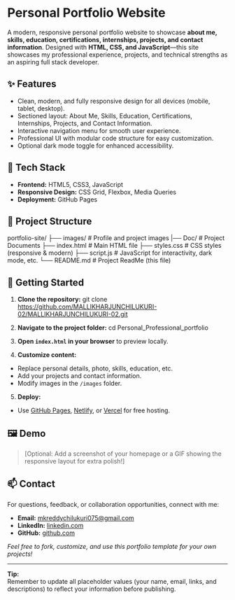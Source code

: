 # Personal Portfolio Website

A modern, responsive personal portfolio website to showcase **about me, skills, education, certifications, internships, projects, and contact information**. Designed with **HTML, CSS, and JavaScript**—this site showcases my professional experience, projects, and technical strengths as an aspiring full stack developer.

## ✨ Features

- Clean, modern, and fully responsive design for all devices (mobile, tablet, desktop).
- Sectioned layout: About Me, Skills, Education, Certifications, Internships, Projects, and Contact Information.
- Interactive navigation menu for smooth user experience.
- Professional UI with modular code structure for easy customization.
- Optional dark mode toggle for enhanced accessibility.

## 🚀 Tech Stack

- **Frontend:** HTML5, CSS3, JavaScript
- **Responsive Design:** CSS Grid, Flexbox, Media Queries
- **Deployment:** GitHub Pages

## 📂 Project Structure

portfolio-site/
├── images/ # Profile and project images
|── Doc/ # Project Documents
├── index.html # Main HTML file
├── styles.css # CSS styles (responsive & modern)
├── script.js # JavaScript for interactivity, dark mode, etc.
└── README.md # Project ReadMe (this file)

## 🔧 Getting Started

1. **Clone the repository:**
git clone https://github.com/MALLIKHARJUNCHILUKURI-02/MALLIKHARJUNCHILUKURI-02.git

2. **Navigate to the project folder:**
cd Personal_Professional_portfolio

3. **Open `index.html` in your browser** to preview locally.

4. **Customize content:**
- Replace personal details, photo, skills, education, etc.
- Add your projects and contact information.
- Modify images in the `/images` folder.

5. **Deploy:**
- Use [GitHub Pages](https://pages.github.com/), [Netlify](https://www.netlify.com/), or [Vercel](https://vercel.com/) for free hosting.

## 🖼️ Demo

> [Optional: Add a screenshot of your homepage or a GIF showing the responsive layout for extra polish!]

## 📫 Contact

For questions, feedback, or collaboration opportunities, connect with me:
- **Email:** mkreddychilukuri075@gmail.com  
- **LinkedIn:** [linkedin.com](https://www.linkedin.com/in/mallikharjun-reddy-chilukuri-754b92241)  
- **GitHub:** [github.com](https://github.com/MALLIKHARJUNCHILUKURI-02)  

*Feel free to fork, customize, and use this portfolio template for your own projects!*

---
**Tip:**  
Remember to update all placeholder values (your name, email, links, and descriptions) to reflect your information before publishing.
